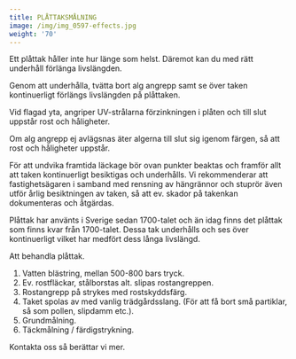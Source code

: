 ```yaml
---
title: PLÅTTAKSMÅLNING
image: /img/img_0597-effects.jpg
weight: '70'
---
```

Ett plåttak håller inte hur länge som helst. Däremot kan du med rätt underhåll förlänga livslängden.

Genom att underhålla, tvätta bort alg angrepp samt se över taken kontinuerligt förlängs livslängden på plåttaken.

Vid flagad yta, angriper UV-strålarna förzinkningen i plåten och till slut uppstår rost och håligheter. 

Om alg angrepp ej avlägsnas äter algerna till slut sig igenom färgen, så att rost och håligheter uppstår.

För att undvika framtida läckage bör ovan punkter beaktas och framför allt att taken kontinuerligt besiktigas och underhålls.  Vi rekommenderar att fastighetsägaren i samband med rensning av hängrännor och stuprör även utför årlig besiktningen av taken, så att ev. skador på takenkan dokumenteras och åtgärdas. 

Plåttak har använts i Sverige sedan 1700-talet och än idag finns det plåttak som finns kvar från 1700-talet.  Dessa tak underhålls och ses över kontinuerligt vilket har medfört dess långa livslängd.

Att behandla plåttak.

1. Vatten blästring, mellan 500-800 bars tryck.
2. Ev. rostfläckar, stålborstas alt. slipas rostangreppen. 
3. Rostangrepp på strykes med rostskyddsfärg. 
4. Taket spolas av med vanlig trädgårdsslang. (För att få bort små partiklar, så som pollen, slipdamm etc.).
5. Grundmålning.
6. Täckmålning / färdigstrykning. 

Kontakta oss så berättar vi mer.
